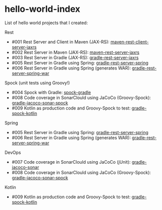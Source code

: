# hello-world-index
List of hello world projects that I created:

Rest
* #001 Rest Server and Client in Maven (JAX-RS): [maven-rest-client-server-jaxrs](https://github.com/topera/maven-rest-client-server-jaxrs)
* #002 Rest Server in Maven (JAX-RS): [maven-rest-server-jaxrs](https://github.com/topera/maven-rest-server-jaxrs)
* #003 Rest Server in Gradle (JAX-RS): [gradle-rest-server-jaxrs](https://github.com/topera/gradle-rest-server-jaxrs)
* #005 Rest Server in Gradle using Spring: [gradle-rest-server-spring](https://github.com/topera/gradle-rest-server-spring)
* #006 Rest Server in Gradle using Spring (generates WAR): [gradle-rest-server-spring-war](https://github.com/topera/gradle-rest-server-spring-war)

Spock (unit tests using Groovy!)
* #004 Spock with Gradle: [spock-gradle](https://github.com/topera/gradle-spock)
* #008 Code coverage in SonarClould using JaCoCo (Groovy-Spock): [gradle-jacoco-sonar-spock](https://github.com/topera/gradle-jacoco-sonar-spock)
* #009 Kotlin as production code and Groovy-Spock to test: [gradle-spock-kotlin](https://github.com/topera/gradle-spock-kotlin)

Spring
* #005 Rest Server in Gradle using Spring: [gradle-rest-server-spring](https://github.com/topera/gradle-rest-server-spring)
* #006 Rest Server in Gradle using Spring (generates WAR): [gradle-rest-server-spring-war](https://github.com/topera/gradle-rest-server-spring-war)

DevOps
* #007 Code coverage in SonarClould using JaCoCo (jUnit): [gradle-jacoco-sonar](https://github.com/topera/gradle-jacoco-sonar)
* #008 Code coverage in SonarClould using JaCoCo (Groovy-Spock): [gradle-jacoco-sonar-spock](https://github.com/topera/gradle-jacoco-sonar-spock)

Kotlin
* #009 Kotlin as production code and Groovy-Spock to test: [gradle-spock-kotlin](https://github.com/topera/gradle-spock-kotlin)